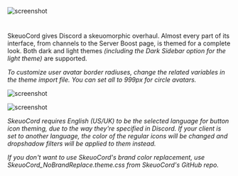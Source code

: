 ![screenshot](https://raw.githubusercontent.com/Marda33/SkeuoCord/master/updates/Logo.png)
#
SkeuoCord gives Discord a skeuomorphic overhaul. Almost every part of its interface, from channels to the Server Boost page, is themed for a complete look. Both dark and light themes *(including the Dark Sidebar option for the light theme)* are supported. 

*To customize user avatar border radiuses, change the related variables in the theme import file. You can set all to 999px for circle avatars.*

![screenshot](https://raw.githubusercontent.com/Marda33/SkeuoCord/master/Preview%20(Dark%20Theme).png)

![screenshot](https://raw.githubusercontent.com/Marda33/SkeuoCord/master/Preview%20(Light%20Theme).png)

*SkeuoCord requires English (US/UK) to be the selected language for button icon theming, due to the way they're specified in Discord.* 
*If your client is set to another language, the color of the regular icons will be changed and dropshadow filters will be applied to them instead.*

*If you don't want to use SkeuoCord's brand color replacement, use SkeuoCord_NoBrandReplace.theme.css from SkeuoCord's GitHub repo.*
